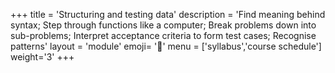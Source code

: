 +++
title = 'Structuring and testing data'
description = 'Find meaning behind syntax; Step through functions like a computer; Break problems down into sub-problems; Interpret acceptance criteria to form test cases; Recognise patterns'
layout = 'module'
emoji= '🥚'
menu = ['syllabus','course schedule']
weight='3'
+++
